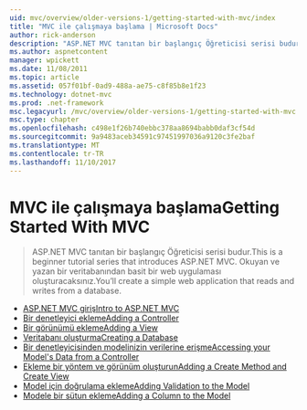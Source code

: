 ```yaml
---
uid: mvc/overview/older-versions-1/getting-started-with-mvc/index
title: "MVC ile çalışmaya başlama | Microsoft Docs"
author: rick-anderson
description: "ASP.NET MVC tanıtan bir başlangıç Öğreticisi serisi budur. Okuyan ve yazan bir veritabanından basit bir web uygulaması oluşturacaksınız."
ms.author: aspnetcontent
manager: wpickett
ms.date: 11/08/2011
ms.topic: article
ms.assetid: 057f01bf-0ad9-488a-ae75-c8f85b8e1f23
ms.technology: dotnet-mvc
ms.prod: .net-framework
msc.legacyurl: /mvc/overview/older-versions-1/getting-started-with-mvc
msc.type: chapter
ms.openlocfilehash: c498e1f26b740ebbc378aa8694babb0daf3cf54d
ms.sourcegitcommit: 9a9483aceb34591c97451997036a9120c3fe2baf
ms.translationtype: MT
ms.contentlocale: tr-TR
ms.lasthandoff: 11/10/2017
---
```

<a name="getting-started-with-mvc"></a><span data-ttu-id="57493-104">MVC ile çalışmaya başlama</span><span class="sxs-lookup"><span data-stu-id="57493-104">Getting Started With MVC</span></span>
====================
> <span data-ttu-id="57493-105">ASP.NET MVC tanıtan bir başlangıç Öğreticisi serisi budur.</span><span class="sxs-lookup"><span data-stu-id="57493-105">This is a beginner tutorial series that introduces ASP.NET MVC.</span></span> <span data-ttu-id="57493-106">Okuyan ve yazan bir veritabanından basit bir web uygulaması oluşturacaksınız.</span><span class="sxs-lookup"><span data-stu-id="57493-106">You’ll create a simple web application that reads and writes from a database.</span></span>


- [<span data-ttu-id="57493-107">ASP.NET MVC giriş</span><span class="sxs-lookup"><span data-stu-id="57493-107">Intro to ASP.NET MVC</span></span>](getting-started-with-mvc-part1.md)
- [<span data-ttu-id="57493-108">Bir denetleyici ekleme</span><span class="sxs-lookup"><span data-stu-id="57493-108">Adding a Controller</span></span>](getting-started-with-mvc-part2.md)
- [<span data-ttu-id="57493-109">Bir görünümü ekleme</span><span class="sxs-lookup"><span data-stu-id="57493-109">Adding a View</span></span>](getting-started-with-mvc-part3.md)
- [<span data-ttu-id="57493-110">Veritabanı oluşturma</span><span class="sxs-lookup"><span data-stu-id="57493-110">Creating a Database</span></span>](getting-started-with-mvc-part4.md)
- [<span data-ttu-id="57493-111">Bir denetleyicisinden modelinizin verilerine erişme</span><span class="sxs-lookup"><span data-stu-id="57493-111">Accessing your Model's Data from a Controller</span></span>](getting-started-with-mvc-part5.md)
- [<span data-ttu-id="57493-112">Ekleme bir yöntem ve görünüm oluşturun</span><span class="sxs-lookup"><span data-stu-id="57493-112">Adding a Create Method and Create View</span></span>](getting-started-with-mvc-part6.md)
- [<span data-ttu-id="57493-113">Model için doğrulama ekleme</span><span class="sxs-lookup"><span data-stu-id="57493-113">Adding Validation to the Model</span></span>](getting-started-with-mvc-part7.md)
- [<span data-ttu-id="57493-114">Modele bir sütun ekleme</span><span class="sxs-lookup"><span data-stu-id="57493-114">Adding a Column to the Model</span></span>](getting-started-with-mvc-part8.md)
